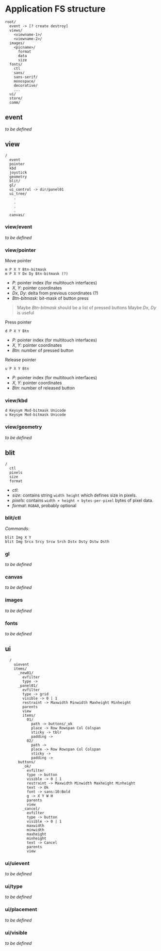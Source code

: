 # Application FS structure

    root/
      event -> [? create destroy]
      views/
        <viewname-1>/
        <viewname-2>/
      images/
        <picname>/
          format
          data
          size
      fonts/
        ctl
        sans/
        sans-serif/
        monospace/
        decorative/
        ...
      ui/
      store/
      comm/

## event

*to be defined*

## view
    /
      event
      pointer
      kbd
      joystick
      geometry
      blit/
      gl/
      ui_control -> dir/panel01
      ui_tree/
        .
        .
        .
        .
      canvas/

### view/event

*to be defined*

### view/pointer

Move pointer

    m P X Y Btn-bitmask
    m P X Y Dx Dy Btn-bitmask (?)

* _P_: pointer index (for multitouch interfaces)
* _X_, _Y_: pointer coordinates
* _Dx_, _Dy_: delta from previous coordinates (?)
* _Btn-bitmask_: bit-mask of button press

> Maybe _Btn-bitmask_ should be a list of pressed buttons
> Maybe _Dx_, _Dy_ is useful

Press pointer

    d P X Y Btn

* _P_: pointer index (for multitouch interfaces)
* _X_, _Y_: pointer coordinates
* _Btn_: number of pressed button

Release pointer

    u P X Y Btn

* _P_: pointer index (for multitouch interfaces)
* _X_, _Y_: pointer coordinates
* _Btn_: number of released button
  
### view/kbd

    d Keysym Mod-bitmask Unicode
    u Keysym Mod-bitmask Unicode

### view/geometry

*to be defined*

## blit

    /
      ctl
      pixels
      size
      format

- *ctl*:
- *size*: contains string `width height` which defines size in pixels.
- *pixels*: contains `width × height × bytes-per-pixel` bytes of pixel data.
- *format*: `RGBA8`, probably optional

### blit/ctl

*Commands:*

    blit Img X Y
    blit Img Srcx Srcy Srcw Srch Dstx Dsty Dstw Dsth

### gl

*to be defined*

### canvas

*to be defined*

### images

*to be defined*

### fonts

*to be defined*

## ui

      /
        uievent
        items/
          _new01/
            evfilter
            type ->
          _panel01/
            evfilter
            type -> grid
            visible -> 0 | 1
            restraint -> Maxwidth Minwidth Maxheight Minheight
            parents
            view
            items/
              01/
                path -> buttons/_ok
                place -> Row Rowspan Col Colspan
                sticky -> tblr
                padding ->
              02/
                path ->
                place -> Row Rowspan Col Colspan
                sticky ->
                padding ->
          buttons/
            _ok/
              evfilter
              type -> button
              visible -> 0 | 1
              restraint -> Maxwidth Minwidth Maxheight Minheight
              text -> Ok
              font -> sans:10:Bold
              g -> X Y W H
              parents
              view
            _cancel/
              evfilter
              type -> button
              visible -> 0 | 1
              maxwidth
              minwidth
              maxheight
              minheight
              text -> Cancel
              parents
              view

### ui/uievent

*to be defined*

### ui/type

*to be defined*

### ui/placement

*to be defined*

### ui/visible

*to be defined*
